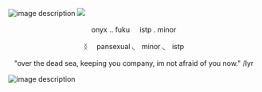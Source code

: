  ![image description](https://64.media.tumblr.com/5b3bef27406dd7402b4ce1808194d58b/25d0063fd885880b-75/s1280x1920/0c68ce5e27eaf35a758ffb86064d1174f04d0b2e.pnj) 
![](https://i.postimg.cc/HxDTxf39/Untitled469-20240907194042.png)
<p align="center">onyx .. fuku ‎ ‎   ‎ ‎ istp . minor 　　
<p align="center"> ᛝ　 pansexual ◟　minor ◟　istp　　
 
<p align="center"> "over the dead sea, keeping you company, im not afraid of you now." /lyr　　　




 ![image description](https://64.media.tumblr.com/194f5092c8a6c66df2df6deedb631926/25d0063fd885880b-61/s1280x1920/c8120a60bee8f4d8182559609a2b61941d8d516d.pnj)
